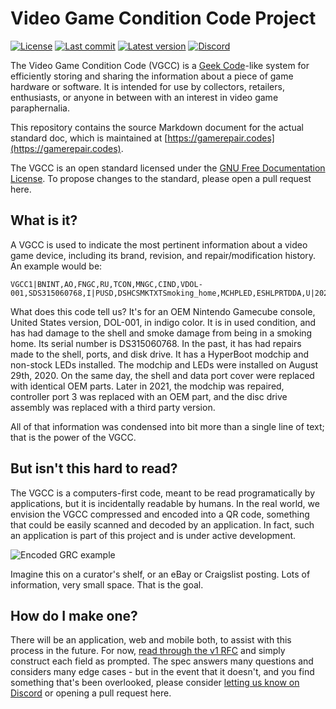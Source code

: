 # Video Game Condition Code Project

[![License](https://img.shields.io/badge/License-GFDLv1.3-blue)](https://www.gnu.org/licenses/fdl-1.3.en.html) [![Last commit](https://img.shields.io/github/last-commit/karunamon/grc)](https://github.com/Karunamon/grc/commits/master) [![Latest version](https://img.shields.io/badge/Last%20Version-DRAFT-red)](http://gamerepair.codes) [![Discord](https://img.shields.io/discord/709655247357739048?logo=discord)](https://discord.gg/XF6dK2S)

The Video Game Condition Code (VGCC) is a [Geek Code](https://github.com/telavivmakers/geek_code)-like system for efficiently storing and sharing the information about a piece of game hardware or software. It is intended for use by collectors, retailers, enthusiasts, or anyone in between with an interest in video game paraphernalia.

This repository contains the source Markdown document for the actual standard doc, which is maintained at [https://gamerepair.codes](https://gamerepair.codes).

The VGCC is an open standard licensed under the [GNU Free Documentation License](https://www.gnu.org/licenses/fdl-1.3.en.html). To propose changes to the standard, please open a pull request here.

## What is it?

A VGCC is used to indicate the most pertinent information about a video game device, including its brand, revision, and repair/modification history. An example would be:

```
VGCC1|BNINT,AO,FNGC,RU,TCON,MNGC,CIND,VDOL-001,SDS315060768,I|PUSD,DSHCSMKTXTSmoking_home,MCHPLED,ESHLPRTDDA,U|20200829MCHPHyperBoot,20200829MLEDCtrlr,20200829OSHLTop,20200829OSHLHsd_cover,20211224RCHPHyperBoot_wiring,20211224OPRTtrlport3,20211224TDDA|
```

What does this code tell us? It's for an OEM Nintendo Gamecube console, United States version, DOL-001, in indigo color. It is in used condition, and has had damage to the shell and smoke damage from being in a smoking home. Its serial number is DS315060768. In the past, it has had repairs made to the shell, ports, and disk drive. It has a HyperBoot modchip and non-stock LEDs installed. The modchip and LEDs were installed on August 29th, 2020. On the same day, the shell and data port cover were replaced with identical OEM parts. Later in 2021, the modchip was repaired, controller port 3 was replaced with an OEM part, and the disc drive assembly was replaced with a third party version.

All of that information was condensed into bit more than a single line of text; that is the power of the VGCC.

## But isn't this hard to read?

The VGCC is a computers-first code, meant to be read programatically by applications, but it is incidentally readable by humans. In the real world, we envision the VGCC compressed and encoded into a QR code, something that could be easily scanned and decoded by an application. In fact, such an application is part of this project and is under active development.

![Encoded GRC example](https://i.imgur.com/zC7B4mU.png)

Imagine this on a curator's shelf, or an eBay or Craigslist posting. Lots of information, very small space. That is the goal.

## How do I make one?

There will be an application, web and mobile both, to assist with this process in the future. For now, [read through the v1 RFC](http://gamerepair.codes) and simply construct each field as prompted. The spec answers many questions and considers many edge cases - but in the event that it doesn't, and you find something that's been overlooked, please consider [letting us know on Discord](https://discord.gg/XF6dK2S) or opening a pull request here.
